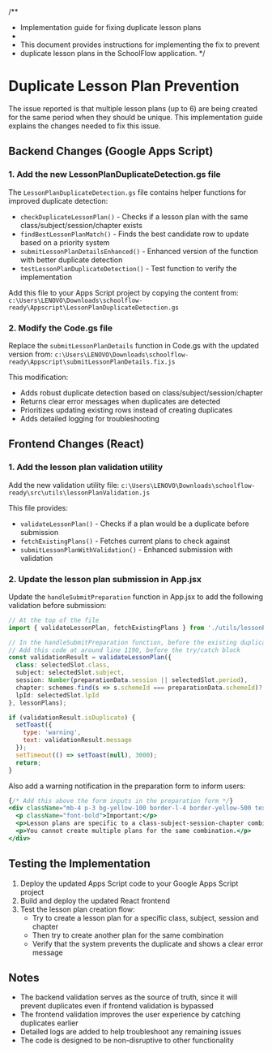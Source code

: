 /**
 * Implementation guide for fixing duplicate lesson plans
 * 
 * This document provides instructions for implementing the fix to prevent 
 * duplicate lesson plans in the SchoolFlow application.
 */

# Duplicate Lesson Plan Prevention

The issue reported is that multiple lesson plans (up to 6) are being created for the same period 
when they should be unique. This implementation guide explains the changes needed to fix this issue.

## Backend Changes (Google Apps Script)

### 1. Add the new LessonPlanDuplicateDetection.gs file

The `LessonPlanDuplicateDetection.gs` file contains helper functions for improved duplicate detection:

- `checkDuplicateLessonPlan()` - Checks if a lesson plan with the same class/subject/session/chapter exists
- `findBestLessonPlanMatch()` - Finds the best candidate row to update based on a priority system
- `submitLessonPlanDetailsEnhanced()` - Enhanced version of the function with better duplicate detection
- `testLessonPlanDuplicateDetection()` - Test function to verify the implementation

Add this file to your Apps Script project by copying the content from:
`c:\Users\LENOVO\Downloads\schoolflow-ready\Appscript\LessonPlanDuplicateDetection.gs`

### 2. Modify the Code.gs file

Replace the `submitLessonPlanDetails` function in Code.gs with the updated version from:
`c:\Users\LENOVO\Downloads\schoolflow-ready\Appscript\submitLessonPlanDetails.fix.js`

This modification:
- Adds robust duplicate detection based on class/subject/session/chapter
- Returns clear error messages when duplicates are detected
- Prioritizes updating existing rows instead of creating duplicates
- Adds detailed logging for troubleshooting

## Frontend Changes (React)

### 1. Add the lesson plan validation utility

Add the new validation utility file:
`c:\Users\LENOVO\Downloads\schoolflow-ready\src\utils\lessonPlanValidation.js`

This file provides:
- `validateLessonPlan()` - Checks if a plan would be a duplicate before submission
- `fetchExistingPlans()` - Fetches current plans to check against
- `submitLessonPlanWithValidation()` - Enhanced submission with validation

### 2. Update the lesson plan submission in App.jsx

Update the `handleSubmitPreparation` function in App.jsx to add the following validation before submission:

```jsx
// At the top of the file
import { validateLessonPlan, fetchExistingPlans } from './utils/lessonPlanValidation';

// In the handleSubmitPreparation function, before the existing duplicate check
// Add this code at around line 1190, before the try/catch block
const validationResult = validateLessonPlan({
  class: selectedSlot.class,
  subject: selectedSlot.subject,
  session: Number(preparationData.session || selectedSlot.period),
  chapter: schemes.find(s => s.schemeId === preparationData.schemeId)?.chapter || '',
  lpId: selectedSlot.lpId
}, lessonPlans);

if (validationResult.isDuplicate) {
  setToast({ 
    type: 'warning', 
    text: validationResult.message
  });
  setTimeout(() => setToast(null), 3000);
  return;
}
```

Also add a warning notification in the preparation form to inform users:

```jsx
{/* Add this above the form inputs in the preparation form */}
<div className="mb-4 p-3 bg-yellow-100 border-l-4 border-yellow-500 text-yellow-700">
  <p className="font-bold">Important:</p>
  <p>Lesson plans are specific to a class-subject-session-chapter combination.</p>
  <p>You cannot create multiple plans for the same combination.</p>
</div>
```

## Testing the Implementation

1. Deploy the updated Apps Script code to your Google Apps Script project
2. Build and deploy the updated React frontend
3. Test the lesson plan creation flow:
   - Try to create a lesson plan for a specific class, subject, session and chapter
   - Then try to create another plan for the same combination
   - Verify that the system prevents the duplicate and shows a clear error message

## Notes

- The backend validation serves as the source of truth, since it will prevent duplicates even if frontend validation is bypassed
- The frontend validation improves the user experience by catching duplicates earlier
- Detailed logs are added to help troubleshoot any remaining issues
- The code is designed to be non-disruptive to other functionality